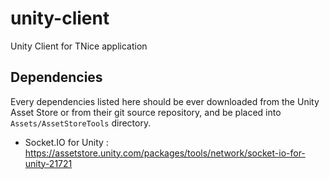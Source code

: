 # unity-client
Unity Client for TNice application

## Dependencies

Every dependencies listed here should be ever downloaded from the Unity Asset Store or from their git source repository, and be placed into `Assets/AssetStoreTools` directory.

* Socket.IO for Unity : https://assetstore.unity.com/packages/tools/network/socket-io-for-unity-21721
